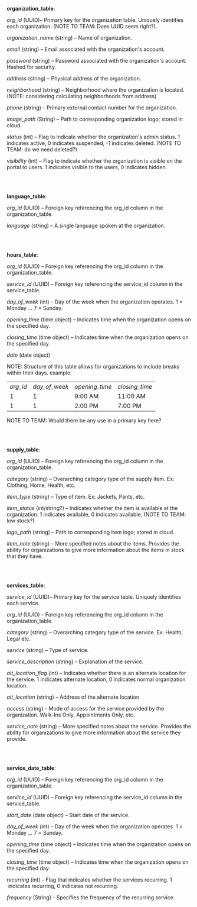 **organization\_table**:

_org\_id_ (UUID)_–_ Primary key for the organization table. Uniquely identifies each organization. (NOTE TO TEAM: Does UUID seem right?).

_organization\_name_ (string) – Name of organization.

_email_ (string) – Email associated with the organization's account.

_password_ (string) – Password associated with the organization's account. Hashed for security.

_address_ (string) – Physical address of the organization.

_neighborhood_ (string) – Neighborhood where the organization is located. (NOTE: considering calculating neighborhoods from address)

_phone_ (string) – Primary external contact number for the organization.

_image\_path_ (String) – Path to corresponding organization logo; stored in cloud.

_status_ (int) – Flag to indicate whether the organization's admin status. 1 indicates active, 0 indicates suspended, -1 indicates deleted. (NOTE TO TEAM: do we need deleted?)

_visibility_ (int) – Flag to indicate whether the organization is visible on the portal to users. 1 indicates visible to the users, 0 indicates hidden.  


<br/><br/> 


**language\_table**:

_org\_id_ (UUID) – Foreign key referencing the org\_id column in the organization\_table.

_language_ (string) – A single language spoken at the organization.  


<br/><br/> 

  
**hours\_table**:

_org\_id_ (UUID) – Foreign key referencing the org\_id column in the organization\_table.

_service\_id_ (UUID) – Foreign key referencing the service\_id column in the service\_table.

_day\_of\_week_ (int) – Day of the week when the organization operates. 1 = Monday … 7 = Sunday.

_opening\_time_ (time object) – Indicates time when the organization opens on the specified day.

_closing\_time_ (time object) – Indicates time when the organization opens on the specified day.

_date_ (date object)

NOTE: Structure of this table allows for organizations to include breaks within their days. example: 

<table><tbody><tr><td><i>org_id</i></td><td><i>day_of_week</i></td><td><i>opening_time</i></td><td><i>closing_time</i></td></tr><tr><td>1</td><td>1</td><td>9:00 AM</td><td>11:00 AM</td></tr><tr><td>1</td><td>1</td><td>2:00 PM</td><td>7:00 PM</td></tr></tbody></table>

NOTE TO TEAM: Would there be any use in a primary key here?  

<br/><br/> 
  
**supply\_table**:

_org\_id_ (UUID) – Foreign key referencing the org\_id column in the organization\_table.

_category_ (string) – Overarching category type of the supply item. Ex: Clothing, Home, Health, etc.

_item\_type_ (string) – Type of item. Ex: Jackets, Pants, etc.

_item\_status_ (int/string?) – Indicates whether the item is available at the organization. 1 indicates available, 0 indicates available. (NOTE TO TEAM: low stock?)

_logo\_path_ (string) – Path to corresponding item logo; stored in cloud.

_item\_note_ (string) – More specified notes about the items. Provides the ability for organizations to give more information about the items in stock that they have.  

<br/><br/> 

**services\_table**:

_service\_id_ (UUID)_–_ Primary key for the service table. Uniquely identifies each service. 

_org\_id_ (UUID) – Foreign key referencing the org\_id column in the organization\_table.

_category_ (string) – Overarching category type of the service. Ex: Health, Legal etc.

_service_ (string) – Type of service.

_service\_description_ (string) – Explanation of the service.

_alt\_location\_flag_ (int) – Indicates whether there is an alternate location for the service. 1 indicates alternate location, 0 indicates normal organization location.

_alt\_location_ (string) – Address of the alternate location

_access_ (string) - Mode of access for the service provided by the organization. Walk-Ins Only, Appointments Only, etc.

_service\_note_ (string) – More specified notes about the service. Provides the ability for organizations to give more information about the service they provide.  

<br/><br/> 

**service\_date\_table**:

_org\_id_ (UUID) – Foreign key referencing the org\_id column in the organization\_table.

_service\_id_ (UUID) – Foreign key referencing the service\_id column in the service\_table.

_start\_date_ (date object) – Start date of the service.

_day\_of\_week_ (int) – Day of the week when the organization operates. 1 = Monday … 7 = Sunday.

_opening\_time_ (time object) – Indicates time when the organization opens on the specified day.

_closing\_time_ (time object) – Indicates time when the organization opens on the specified day.

_recurring_ (int) – Flag that indicates whether the services recurring. 1  indicates recurring, 0 indicates not recurring.

_frequency_ (String) - Specifies the frequency of the recurring service.
